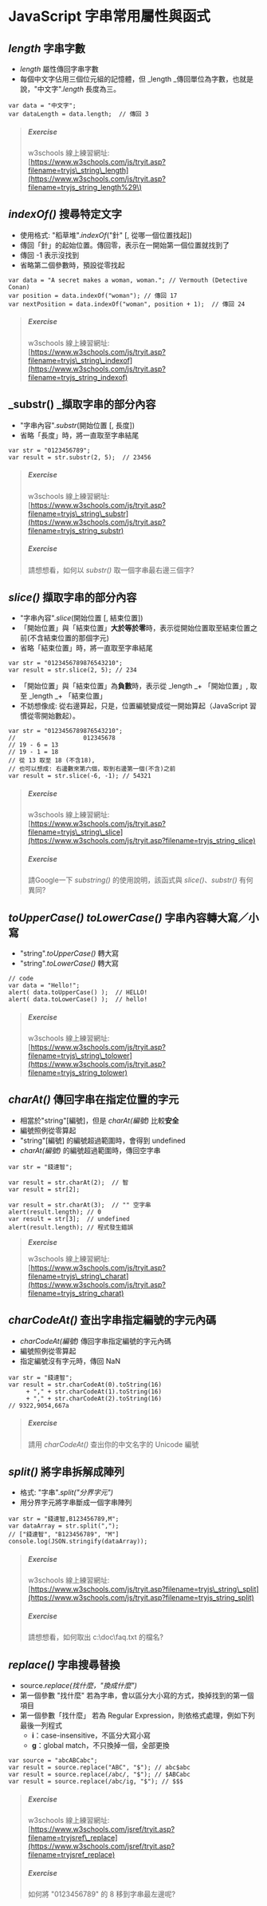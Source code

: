 # JavaScript 字串常用屬性與函式

## _length_ 字串字數

* _length_ 屬性傳回字串字數
* 每個中文字佔用三個位元組的記憶體，但 _length _傳回單位為字數，也就是說，"中文字"._length_ 長度為三。

```
var data = "中文字";
var dataLength = data.length;  // 傳回 3
```

> ##### _**Exercise**_
>
> w3schools 線上練習網址:  
> [https://www.w3schools.com/js/tryit.asp?filename=tryjs\_string\_length](https://www.w3schools.com/js/tryit.asp?filename=tryjs_string_length%29\)

## _indexOf\(\)_ 搜尋特定文字

* 使用格式: "稻草堆"._indexOf_\("針" \[, 從哪一個位置找起\]\)
* 傳回「針」的起始位置。傳回零，表示在一開始第一個位置就找到了
* 傳回 -1 表示沒找到
* 省略第二個參數時，預設從零找起

```
var data = "A secret makes a woman, woman."; // Vermouth (Detective Conan)
var position = data.indexOf("woman"); // 傳回 17
var nextPosition = data.indexOf("woman", position + 1);  // 傳回 24
```

> ##### _**Exercise**_
>
> w3schools 線上練習網址:  
> [https://www.w3schools.com/js/tryit.asp?filename=tryjs\_string\_indexof](https://www.w3schools.com/js/tryit.asp?filename=tryjs_string_indexof)

## _substr\(\) _擷取字串的部分內容

* "字串內容"._substr_\(開始位置 \[, 長度\]\)
* 省略「長度」時，將一直取至字串結尾

```
var str = "0123456789";
var result = str.substr(2, 5);  // 23456
```

> ##### _**Exercise**_
>
> w3schools 線上練習網址:  
> [https://www.w3schools.com/js/tryit.asp?filename=tryjs\_string\_substr](https://www.w3schools.com/js/tryit.asp?filename=tryjs_string_substr)
>
> ##### _**Exercise**_
>
> 請想想看，如何以 _substr\(\)_ 取一個字串最右邊三個字?

## _slice\(\)_ 擷取字串的部分內容

* "字串內容"._slice_\(開始位置 \[, 結束位置\]\)
* 「開始位置」與「結束位置」**大於等於零**時，表示從開始位置取至結束位置之前\(不含結束位置的那個字元\)
* 省略「結束位置」時，將一直取至字串結尾

```
var str = "0123456789876543210";
var result = str.slice(2, 5); // 234
```

* 「開始位置」與「結束位置」為**負數**時，表示從 _length _+ 「開始位置」, 取至 _length _+ 「結束位置」
* 不妨想像成: 從右邊算起，只是，位置編號變成從一開始算起（JavaScript 習慣從零開始數起）。

```
var str = "0123456789876543210";
//                   012345678
// 19 - 6 = 13
// 19 - 1 = 18
// 從 13 取至 18 (不含18), 
// 也可以想成: 右邊數來第六個，取到右邊第一個(不含)之前
var result = str.slice(-6, -1); // 54321
```

> ##### _**Exercise**_
>
> w3schools 線上練習網址:  
> [https://www.w3schools.com/js/tryit.asp?filename=tryjs\_string\_slice](https://www.w3schools.com/js/tryit.asp?filename=tryjs_string_slice)
>
> ##### _**Exercise**_
>
> 請Google一下 _substring\(\)_ 的使用說明，該函式與 _slice\(\)_、_substr\(\)_ 有何異同?

## _toUpperCase\(\)_ _toLowerCase\(\)_ 字串內容轉大寫／小寫

* "string"._toUpperCase\(\)_ 轉大寫
* "string"._toLowerCase\(\)_ 轉大寫

```
// code
var data = "Hello!";
alert( data.toUpperCase() );  // HELLO!
alert( data.toLowerCase() );  // hello!
```

> ##### _**Exercise**_
>
> w3schools 線上練習網址:  
> [https://www.w3schools.com/js/tryit.asp?filename=tryjs\_string\_tolower](https://www.w3schools.com/js/tryit.asp?filename=tryjs_string_tolower)

## _charAt\(\)_ 傳回字串在指定位置的字元

* 相當於"string"\[編號\]，但是 _charAt\(編號\)_ 比較**安全**
* 編號照例從零算起
* "string"\[編號\] 的編號超過範圍時，會得到 undefined
* _charAt\(編號\)_ 的編號超過範圍時，傳回空字串

```
var str = "錢達智";

var result = str.charAt(2);  // 智
var result = str[2];

var result = str.charAt(3);  // "" 空字串
alert(result.length); // 0
var result = str[3];  // undefined
alert(result.length); // 程式發生錯誤
```

> _**Exercise**_
>
> w3schools 線上練習網址:  
> [https://www.w3schools.com/js/tryit.asp?filename=tryjs\_string\_charat](https://www.w3schools.com/js/tryit.asp?filename=tryjs_string_charat)

## _charCodeAt\(\)_ 查出字串指定編號的字元內碼

* _charCodeAt\(編號\)_ 傳回字串指定編號的字元內碼
* 編號照例從零算起
* 指定編號沒有字元時，傳回 NaN

```
var str = "錢達智";
var result = str.charCodeAt(0).toString(16) 
     + "," + str.charCodeAt(1).toString(16)
     + "," + str.charCodeAt(2).toString(16)
// 9322,9054,667a
```

> ##### _**Exercise**_
>
> 請用 _charCodeAt\(\)_ 查出你的中文名字的 Unicode 編號

## _split\(\)_ 將字串拆解成陣列

* 格式: "字串"._split\("分界字元"\)_
* 用分界字元將字串斷成一個字串陣列

```
var str = "錢達智,B123456789,M";
var dataArray = str.split(","); 
// ["錢達智", "B123456789", "M"]
console.log(JSON.stringify(dataArray));
```

> ##### _**Exercise**_
>
> w3schools 線上練習網址:  
> [https://www.w3schools.com/js/tryit.asp?filename=tryjs\_string\_split](https://www.w3schools.com/js/tryit.asp?filename=tryjs_string_split)
>
> ##### _**Exercise**_
>
> 請想想看，如何取出 c:\doc\faq.txt 的檔名?

## _replace\(\)_ 字串搜尋替換

* source._replace\(找什麼，"換成什麼"\)_ 
* 第一個參數 "找什麼" 若為字串，會以區分大小寫的方式，換掉找到的第一個項目
* 第一個參數「找什麼」 若為 Regular Expression，則依格式處理，例如下列最後一列程式
  * **i**：case-insensitive，不區分大寫小寫
  * **g**：global match，不只換掉一個，全部更換

```
var source = "abcABCabc";
var result = source.replace("ABC", "$"); // abc$abc
var result = source.replace(/abc/, "$"); // $ABCabc
var result = source.replace(/abc/ig, "$"); // $$$
```

> ##### _**Exercise**_
>
> w3schools 線上練習網址:  
> [https://www.w3schools.com/jsref/tryit.asp?filename=tryjsref\_replace](https://www.w3schools.com/jsref/tryit.asp?filename=tryjsref_replace)
>
> ##### _**Exercise**_
>
> 如何將 "0123456789" 的 8 移到字串最左邊呢?



